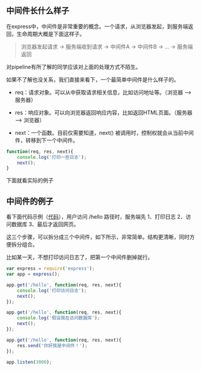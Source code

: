 ## 中间件长什么样子

在express中，中间件是非常重要的概念。一个请求，从浏览器发起，到服务端返回，生命周期大概是下面这样子。

> 浏览器发起请求 -&gt; 服务端收到请求 -&gt; 中间件A -&gt; 中间件B -&gt; ... -&gt; 服务端返回

对pipeline有所了解的同学应该对上面的处理方式不陌生。

如果不了解也没关系，我们直接来看下，一个最简单中间件是什么样子的。

* req：请求对象。可以从中获取请求相关信息，比如访问地址等。（浏览器 --&gt; 服务器）

* res：响应对象。可以向浏览器返回响应内容，比如返回HTML页面。（服务器 --&gt; 浏览器）

* next：一个函数。目前仅需要知道，next\(\) 被调用时，控制权就会从当前中间件，转移到下一个中间件。


```js
function(req, res, next){
    console.log('打印一些日志');
    next();
}
```

下面就看实际的例子

## 中间件的例子

看下面代码示例（[代码](/examples/getting-started/first-middleware.js)），用户访问 \/hello 路径时，服务端先 1、打印日志 2、访问数据库 3、最后才返回网页。

这三个步骤，可以拆分成三个中间件，如下所示，非常简单。结构更清晰，同时方便拆分组合。

比如某一天，不想打印访问日志了，把第一个中间件删掉就行。

```js
var express = require('express');
var app = express();

app.get('/hello', function(req, res, next){
    console.log('打印访问日志');
    next();
});

app.get('/hello', function(req, res, next){
    console.log('假设我在访问数据库');
    next();
});

app.get('/hello', function(req, res, next){
    res.send('你好我是中间件！');
});

app.listen(3000);
```

